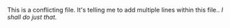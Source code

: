 This is a conflicting file.
It's telling me to add multiple lines within this file..
*I shall do just that.*
